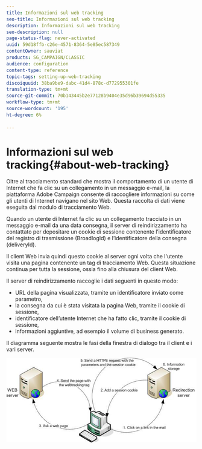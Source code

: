 ```yaml
---
title: Informazioni sul web tracking
seo-title: Informazioni sul web tracking
description: Informazioni sul web tracking
seo-description: null
page-status-flag: never-activated
uuid: 59d18ffb-c26e-4571-8364-5e85ec587349
contentOwner: sauviat
products: SG_CAMPAIGN/CLASSIC
audience: configuration
content-type: reference
topic-tags: setting-up-web-tracking
discoiquuid: 38ba9be9-dabc-41d4-878c-d772955301fe
translation-type: tm+mt
source-git-commit: 70b143445b2e77128b9404e35d96b39694d55335
workflow-type: tm+mt
source-wordcount: '195'
ht-degree: 6%

---
```



# Informazioni sul web tracking{#about-web-tracking}

Oltre al tracciamento standard che mostra il comportamento di un utente di Internet che fa clic su un collegamento in un messaggio e-mail, la piattaforma Adobe Campaign  consente di raccogliere informazioni su come gli utenti di Internet navigano nel sito Web. Questa raccolta di dati viene eseguita dal modulo di tracciamento Web.

Quando un utente di Internet fa clic su un collegamento tracciato in un messaggio e-mail da una data consegna, il server di reindirizzamento ha contattato per depositare un cookie di sessione contenente l’identificatore del registro di trasmissione (BroadlogId) e l’identificatore della consegna (deliveryId).

Il client Web invia quindi questo cookie al server ogni volta che l&#39;utente visita una pagina contenente un tag di tracciamento Web. Questa situazione continua per tutta la sessione, ossia fino alla chiusura del client Web.

Il server di reindirizzamento raccoglie i dati seguenti in questo modo:

* URL della pagina visualizzata, tramite un identificatore inviato come parametro,
* la consegna da cui è stata visitata la pagina Web, tramite il cookie di sessione,
* identificatore dell’utente Internet che ha fatto clic, tramite il cookie di sessione,
* informazioni aggiuntive, ad esempio il volume di business generato.

Il diagramma seguente mostra le fasi della finestra di dialogo tra il client e i vari server.

![](assets/d_ncs_integration_webtracking_structure1.png)

